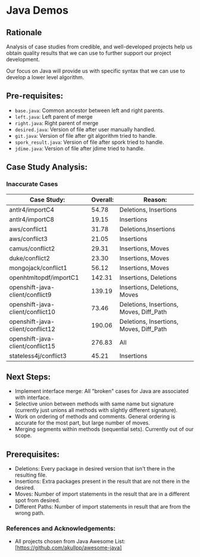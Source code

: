 # Java Demos

## Rationale

Analysis of case studies from credible, and well-developed projects help us obtain quality results that we can use to further support our project development.

Our focus on Java will provide us with specific syntax that we can use to develop a lower level algorithm. 

## Pre-requisites:

* `base.java`: Common ancestor between left and right parents.
* `left.java`: Left parent of merge
* `right.java`: Right parent of merge
* `desired.java`: Version of file after user manually handled.
* `git.java`: Version of file after git algorithm tried to handle.
* `spork_result.java`: Version of file after spork tried to handle.
* `jdime.java`: Version of file after jdime tried to handle.

## Case Study Analysis:

### Inaccurate Cases

Case Study: | Overall: | Reason:
--- | --- | --- |
antlr4/importC4 | 54.78 | Deletions, Insertions
antlr4/importC8 | 19.15 | Insertions
aws/conflict1 | 31.78 | Deletions,Insertions
aws/conflict3 | 21.05 | Insertions
camus/conflict2 | 29.31 | Insertions, Moves
duke/conflict2 | 23.30 | Insertions, Moves
mongojack/conflict1 | 56.12 | Insertions, Moves
openhtmltopdf/importC1 | 142.31 | Insertions, Deletions
openshift-java-client/conflict9 | 139.19 | Insertions, Deletions, Moves
openshift-java-client/conflict10 | 73.46 | Deletions, Insertions, Moves, Diff_Path
openshift-java-client/conflict12 | 190.06 | Deletions, Insertions, Moves, Diff_Path
openshift-java-client/conflict15 | 276.83 | All
stateless4j/conflict3 | 45.21 | Insertions

## Next Steps:

* Implement interface merge: All "broken" cases for Java are associated with interface.
* Selective union between methods with same name but signature (currently just unions all methods with slightly different signature).
* Work on ordering of methods and comments. General ordering is accurate for the most part, but large number of moves.
* Merging segments within methods (sequential sets). Currently out of our scope.


## Prerequisites:

* Deletions: Every package in desired version that isn't there in the resulting file.
* Insertions: Extra packages present in the result that are not there in the desired.
* Moves: Number of import statements in the result that are in a different spot from desired.
* Different Paths: Number of import statements in result that are from the wrong path.


### References and Acknowledgements:

* All projects chosen from Java Awesome List: [https://github.com/akullpp/awesome-java]

